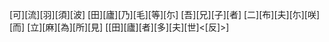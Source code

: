 [可][流][羽][須][波] [田][廬][乃][毛][等][尓] [吾][兄][子][者] [二][布][夫][尓][咲][而] [立][麻][為][所][見] [[田][廬][者][多][夫][世]<[反]>]
